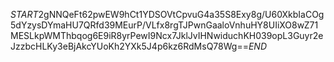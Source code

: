 $START$2gNNQeFt62pwEW9hCt1YDSOVtCpvuG4a35S8Exy8g/U60XkbIaCOg5dYzysDYmaHU7QRfd39MEurP/VLfx8rgTJPwnGaaloVnhuHY8UIiXO8wZ71MESLkpWMThbqog6E9iR8yrPewI9Ncx7JklJvIHNwiduchKH039opL3Guyr2eJzzbcHLKy3eBjAkcYUoKh2YXk5J4p6kz6RdMsQ78Wg==$END$